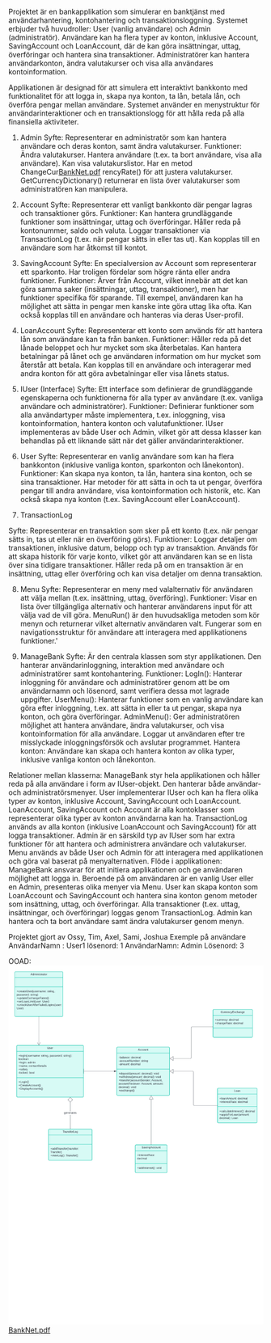 Projektet är en bankapplikation som simulerar en banktjänst med användarhantering, kontohantering och transaktionsloggning. Systemet erbjuder två huvudroller: User (vanlig användare) och Admin (administratör). Användare kan ha flera typer av konton, inklusive Account, SavingAccount och LoanAccount, där de kan göra insättningar, uttag, överföringar och hantera sina transaktioner. Administratörer kan hantera användarkonton, ändra valutakurser och visa alla användares kontoinformation.

Applikationen är designad för att simulera ett interaktivt bankkonto med funktionalitet för att logga in, skapa nya konton, ta lån, betala lån, och överföra pengar mellan användare. Systemet använder en menystruktur för användarinteraktioner och en transaktionslogg för att hålla reda på alla finansiella aktiviteter.
  
1. Admin
Syfte: Representerar en administratör som kan hantera användare och deras konton, samt ändra valutakurser.
Funktioner:
Ändra valutakurser.
Hantera användare (t.ex. ta bort användare, visa alla användare).
Kan visa valutakurslistor.
Har en metod ChangeCur[BankNet.pdf](https://github.com/user-attachments/files/17748831/BankNet.pdf)
rencyRate() för att justera valutakurser.
GetCurrencyDictionary() returnerar en lista över valutakurser som administratören kan manipulera.

2. Account
Syfte: Representerar ett vanligt bankkonto där pengar lagras och transaktioner görs.
Funktioner:
Kan hantera grundläggande funktioner som insättningar, uttag och överföringar.
Håller reda på kontonummer, saldo och valuta.
Loggar transaktioner via TransactionLog (t.ex. när pengar sätts in eller tas ut).
Kan kopplas till en användare som har åtkomst till kontot.

3. SavingAccount
Syfte: En specialversion av Account som representerar ett sparkonto. Har troligen fördelar som högre ränta eller andra funktioner.
Funktioner:
Ärver från Account, vilket innebär att det kan göra samma saker (insättningar, uttag, transaktioner), men har funktioner specifika för sparande.
Till exempel, användaren kan ha möjlighet att sätta in pengar men kanske inte göra uttag lika ofta.
Kan också kopplas till en användare och hanteras via deras User-profil.

4. LoanAccount
Syfte: Representerar ett konto som används för att hantera lån som användare kan ta från banken.
Funktioner:
Håller reda på det lånade beloppet och hur mycket som ska återbetalas.
Kan hantera betalningar på lånet och ge användaren information om hur mycket som återstår att betala.
Kan kopplas till en användare och interagerar med andra konton för att göra avbetalningar eller visa lånets status.

5. IUser (Interface)
Syfte: Ett interface som definierar de grundläggande egenskaperna och funktionerna för alla typer av användare (t.ex. vanliga användare och administratörer).
Funktioner:
Definierar funktioner som alla användartyper måste implementera, t.ex. inloggning, visa kontoinformation, hantera konton och valutafunktioner.
IUser implementeras av både User och Admin, vilket gör att dessa klasser kan behandlas på ett liknande sätt när det gäller användarinteraktioner.

6. User
Syfte: Representerar en vanlig användare som kan ha flera bankkonton (inklusive vanliga konton, sparkonton och lånekonton).
Funktioner:
Kan skapa nya konton, ta lån, hantera sina konton, och se sina transaktioner.
Har metoder för att sätta in och ta ut pengar, överföra pengar till andra användare, visa kontoinformation och historik, etc.
Kan också skapa nya konton (t.ex. SavingAccount eller LoanAccount).
7. TransactionLog

Syfte: Representerar en transaktion som sker på ett konto (t.ex. när pengar sätts in, tas ut eller när en överföring görs).
Funktioner:
Loggar detaljer om transaktionen, inklusive datum, belopp och typ av transaktion.
Används för att skapa historik för varje konto, vilket gör att användaren kan se en lista över sina tidigare transaktioner.
Håller reda på om en transaktion är en insättning, uttag eller överföring och kan visa detaljer om denna transaktion.

8. Menu
Syfte: Representerar en meny med valalternativ för användaren att välja mellan (t.ex. insättning, uttag, överföring).
Funktioner:
Visar en lista över tillgängliga alternativ och hanterar användarens input för att välja vad de vill göra.
MenuRun() är den huvudsakliga metoden som kör menyn och returnerar vilket alternativ användaren valt.
Fungerar som en navigationsstruktur för användare att interagera med applikationens funktioner.'

9. ManageBank
Syfte: Är den centrala klassen som styr applikationen. Den hanterar användarinloggning, interaktion med användare och administratörer samt kontohantering.
Funktioner:
LogIn(): Hanterar inloggning för användare och administratörer genom att be om användarnamn och lösenord, samt verifiera dessa mot lagrade uppgifter.
UserMenu(): Hanterar funktioner som en vanlig användare kan göra efter inloggning, t.ex. att sätta in eller ta ut pengar, skapa nya konton, och göra överföringar.
AdminMenu(): Ger administratören möjlighet att hantera användare, ändra valutakurser, och visa kontoinformation för alla användare.
Loggar ut användaren efter tre misslyckade inloggningsförsök och avslutar programmet.
Hantera konton: Användare kan skapa och hantera konton av olika typer, inklusive vanliga konton och lånekonton.

Relationer mellan klasserna:
ManageBank styr hela applikationen och håller reda på alla användare i form av IUser-objekt. Den hanterar både användar- och administratörsmenyer.
User implementerar IUser och kan ha flera olika typer av konton, inklusive Account, SavingAccount och LoanAccount.
LoanAccount, SavingAccount och Account är alla kontoklasser som representerar olika typer av konton användarna kan ha.
TransactionLog används av alla konton (inklusive LoanAccount och SavingAccount) för att logga transaktioner.
Admin är en särskild typ av IUser som har extra funktioner för att hantera och administrera användare och valutakurser.
Menu används av både User och Admin för att interagera med applikationen och göra val baserat på menyalternativen.
Flöde i applikationen:
ManageBank ansvarar för att initiera applikationen och ge användaren möjlighet att logga in.
Beroende på om användaren är en vanlig User eller en Admin, presenteras olika menyer via Menu.
User kan skapa konton som LoanAccount och SavingAccount och hantera sina konton genom metoder som insättning, uttag, och överföringar.
Alla transaktioner (t.ex. uttag, insättningar, och överföringar) loggas genom TransactionLog.
Admin kan hantera och ta bort användare samt ändra valutakurser genom menyn.

Projektet gjort av Ossy, Tim, Axel, Sami, Joshua
Exemple på användare
AnvändarNamn : User1
lösenord: 1
AnvändarNamn: Admin
Lösenord: 3


OOAD:
![Sample Image](BankNET2024/BankNet.png)
[BankNet.pdf](https://github.com/user-attachments/files/17748838/BankNet.pdf)
